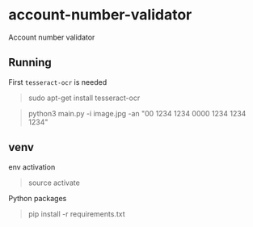 # account-number-validator
Account number validator

## Running

First `tesseract-ocr` is needed 

> sudo apt-get install tesseract-ocr

> python3 main.py -i image.jpg -an "00 1234 1234 0000 1234 1234 1234"

## venv

env activation

> source activate

Python packages
> pip install -r requirements.txt

